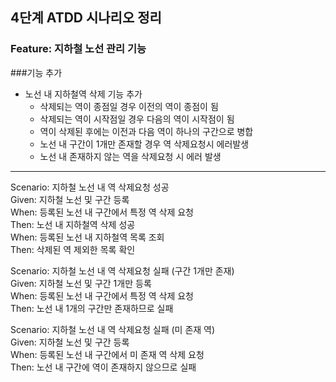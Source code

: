 ## 4단계 ATDD 시나리오 정리

### Feature: 지하철 노선 관리 기능<br>

###기능 추가
* 노선 내 지하철역 삭제 기능 추가
  * 삭제되는 역이 종점일 경우 이전의 역이 종점이 됨
  * 삭제되는 역이 시작점일 경우 다음의 역이 시작점이 됨
  * 역이 삭제된 후에는 이전과 다음 역이 하나의 구간으로 병합
  * 노선 내 구간이 1개만 존재할 경우 역 삭제요청시 에러발생
  * 노선 내 존재하지 않는 역을 삭제요청 시 에러 발생

---

Scenario: 지하철 노선 내 역 삭제요청 성공<br>
Given: 지하철 노선 및 구간 등록<br>
When: 등록된 노선 내 구간에서 특정 역 삭제 요청<br>
Then: 노선 내 지하철역 삭제 성공<br>
When: 등록된 노선 내 지하철역 목록 조회<br>
Then: 삭제된 역 제외한 목록 확인<br>

Scenario: 지하철 노선 내 역 삭제요청 실패 (구간 1개만 존재)<br>
Given: 지하철 노선 및 구간 1개만 등록<br>
When: 등록된 노선 내 구간에서 특정 역 삭제 요청<br>
Then: 노선 내 1개의 구간만 존재하므로 실패<br>

Scenario: 지하철 노선 내 역 삭제요청 실패 (미 존재 역)<br>
Given: 지하철 노선 및 구간 등록<br>
When: 등록된 노선 내 구간에서 미 존재 역 삭제 요청<br>
Then: 노선 내 구간에 역이 존재하지 않으므로 실패<br>